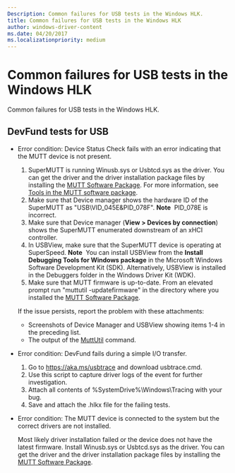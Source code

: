 ```yaml
---
Description: Common failures for USB tests in the Windows HLK.
title: Common failures for USB tests in the Windows HLK
author: windows-driver-content
ms.date: 04/20/2017
ms.localizationpriority: medium
---
```


# Common failures for USB tests in the Windows HLK


Common failures for USB tests in the Windows HLK.

## DevFund tests for USB


-   Error condition: Device Status Check fails with an error indicating that the MUTT device is not present.

    1.  SuperMUTT is running Winusb.sys or Usbtcd.sys as the driver. You can get the driver and the driver installation package files by installing the [MUTT Software Package](https://msdn.microsoft.com/windows/hardware/jj590752). For more information, see [Tools in the MUTT software package](mutt-software-package.md).
    2.  Make sure that Device manager shows the hardware ID of the SuperMUTT as "USB\\VID\_045E&PID\_078F". **Note**  PID\_078E is incorrect.
    3.  Make sure that Device manager (**View &gt; Devices by connection**) shows the SuperMUTT enumerated downstream of an xHCI controller.
    4.  In USBView, make sure that the SuperMUTT device is operating at SuperSpeed. **Note**  You can install USBView from the **Install Debugging Tools for Windows package** in the Microsoft Windows Software Development Kit (SDK). Alternatively, USBView is installed in the Debuggers folder in the Windows Driver Kit (WDK).
    5.  Make sure that MUTT firmware is up-to-date. From an elevated prompt run "muttutil -updatefirmware" in the directory where you installed the [MUTT Software Package](https://msdn.microsoft.com/windows/hardware/jj590752).

    If the issue persists, report the problem with these attachments:
    -   Screenshots of Device Manager and USBView showing items 1-4 in the preceding list.
    -   The output of the [MuttUtil](muttutil.md) command.
-   Error condition: DevFund fails during a simple I/O transfer.
    1.  Go to https://aka.ms/usbtrace and download usbtrace.cmd.
    2.  Use this script to capture driver logs of the event for further investigation.
    3.  Attach all contents of %SystemDrive%\\Windows\Tracing with your bug.
    4.  Save and attach the .hlkx file for the failing tests.
-   Error condition: The MUTT device is connected to the system but the correct drivers are not installed.

    Most likely driver installation failed or the device does not have the latest firmware. Install Winusb.sys or Usbtcd.sys as the driver. You can get the driver and the driver installation package files by installing the [MUTT Software Package](https://msdn.microsoft.com/windows/hardware/jj590752).

 

 




